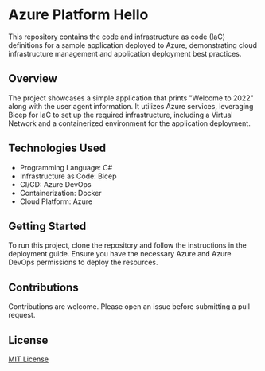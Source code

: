 # Azure Platform Hello

This repository contains the code and infrastructure as code (IaC) definitions for a sample application deployed to Azure, demonstrating cloud infrastructure management and application deployment best practices.

## Overview

The project showcases a simple application that prints "Welcome to 2022" along with the user agent information. It utilizes Azure services, leveraging Bicep for IaC to set up the required infrastructure, including a Virtual Network and a containerized environment for the application deployment.

## Technologies Used

- Programming Language: C#
- Infrastructure as Code: Bicep
- CI/CD: Azure DevOps
- Containerization: Docker
- Cloud Platform: Azure

## Getting Started

To run this project, clone the repository and follow the instructions in the deployment guide. Ensure you have the necessary Azure and Azure DevOps permissions to deploy the resources.

## Contributions

Contributions are welcome. Please open an issue before submitting a pull request.

## License

[MIT License](LICENSE)
